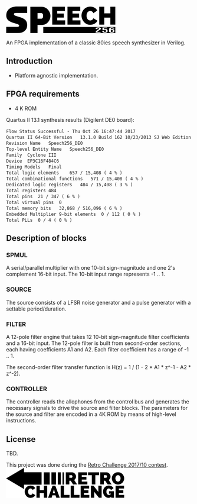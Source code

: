 ![Speech256](assets/logo_small.png)

An FPGA implementation of a classic 80ies speech synthesizer in Verilog.

## Introduction

* Platform agnostic implementation.

## FPGA requirements
* 4 K ROM

Quartus II 13.1 synthesis results (Digilent DE0 board):
```
Flow Status	Successful - Thu Oct 26 16:47:44 2017
Quartus II 64-Bit Version	13.1.0 Build 162 10/23/2013 SJ Web Edition
Revision Name	Speech256_DE0
Top-level Entity Name	Speech256_DE0
Family	Cyclone III
Device	EP3C16F484C6
Timing Models	Final
Total logic elements	657 / 15,408 ( 4 % )
Total combinational functions	571 / 15,408 ( 4 % )
Dedicated logic registers	484 / 15,408 ( 3 % )
Total registers	484
Total pins	21 / 347 ( 6 % )
Total virtual pins	0
Total memory bits	32,868 / 516,096 ( 6 % )
Embedded Multiplier 9-bit elements	0 / 112 ( 0 % )
Total PLLs	0 / 4 ( 0 % )
```

## Description of blocks

### SPMUL
A serial/parallel multiplier with one 10-bit sign-magnitude and one 2's complement 16-bit input. The 10-bit input range represents -1 .. 1.

### SOURCE
The source consists of a LFSR noise generator and a pulse generator with a settable period/duration.

### FILTER
A 12-pole filter engine that takes 12 10-bit sign-magnitude filter coefficients and a 16-bit input. The 12-pole filter is built from second-order sections, each having coefficients A1 and A2. Each filter coefficient has a range of -1 .. 1.

The second-order filter transfer function is H(z) = 1 / (1 - 2 * A1 * z^-1 - A2 * z^-2).

### CONTROLLER
The controller reads the allophones from the control bus and generates the necessary signals to drive the source and filter blocks. The parameters for the source and filter are encoded in a 4K ROM by means of high-level instructions.

## License
TBD.

This project was done during the [Retro Challenge 2017/10 contest](http://www.retrochallenge.org).
<br>
![Retrochallenge](assets/retrochallenge_logo.png)